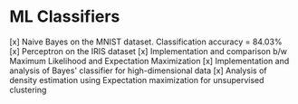 # ML Classifiers

 [x] Naive Bayes on the MNIST dataset. Classification accuracy = 84.03%  
 [x] Perceptron on the IRIS dataset
 [x] Implementation and comparison b/w Maximum Likelihood and Expectation Maximization
 [x] Implementation and analysis of Bayes' classifier for high-dimensional data
 [x] Analysis of density estimation using Expectation maximization for unsupervised clustering
